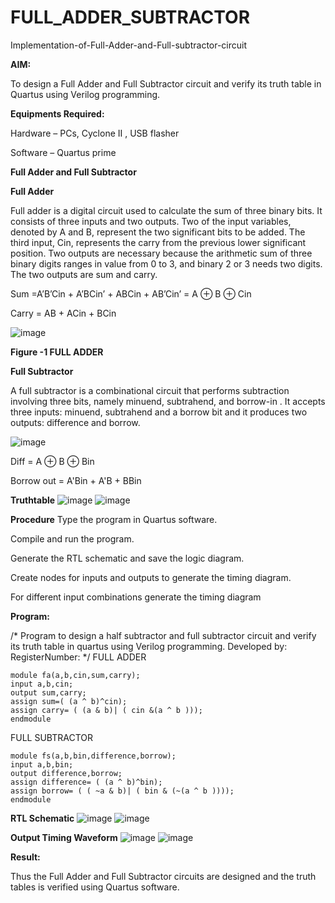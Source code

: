 # FULL_ADDER_SUBTRACTOR

Implementation-of-Full-Adder-and-Full-subtractor-circuit

**AIM:**

To design a Full Adder and Full Subtractor circuit and verify its truth table in Quartus using Verilog programming.

**Equipments Required:**

Hardware – PCs, Cyclone II , USB flasher

Software – Quartus prime

**Full Adder and Full Subtractor**

**Full Adder**

Full adder is a digital circuit used to calculate the sum of three binary bits. It consists of three inputs and two outputs. Two of the input variables, denoted by A and B, represent the two significant bits to be added. The third input, Cin, represents the carry from the previous lower significant position. Two outputs are necessary because the arithmetic sum of three binary digits ranges in value from 0 to 3, and binary 2 or 3 needs two digits. The two outputs are sum and carry.

Sum =A’B’Cin + A’BCin’ + ABCin + AB’Cin’ = A ⊕ B ⊕ Cin 

Carry = AB + ACin + BCin

![image](https://github.com/naavaneetha/FULL_ADDER_SUBTRACTOR/assets/154305477/0f30ba51-5ffb-4198-845f-18e054f675e7)

**Figure -1 FULL ADDER**

**Full Subtractor**

A full subtractor is a combinational circuit that performs subtraction involving three bits, namely minuend, subtrahend, and borrow-in . It accepts three inputs: minuend, subtrahend and a borrow bit and it produces two outputs: difference and borrow.

![image](https://github.com/naavaneetha/FULL_ADDER_SUBTRACTOR/assets/154305477/02b24f51-ab51-4304-9ad6-7b81ffc1ead5)

Diff = A ⊕ B ⊕ Bin 

Borrow out = A'Bin + A'B + BBin

**Truthtable**
![image](https://github.com/user-attachments/assets/506ccdb6-2a97-45ff-a3b8-c452f6941c6e)
![image](https://github.com/user-attachments/assets/a9337778-6f94-4410-aa91-6af34f20fca5)

**Procedure**
Type the program in Quartus software.

Compile and run the program.

Generate the RTL schematic and save the logic diagram.

Create nodes for inputs and outputs to generate the timing diagram.

For different input combinations generate the timing diagram

**Program:**

/* Program to design a half subtractor and full subtractor circuit and verify its truth table in quartus using Verilog programming. Developed by: RegisterNumber:
*/
FULL ADDER
```
module fa(a,b,cin,sum,carry);
input a,b,cin;
output sum,carry;
assign sum=( (a ^ b)^cin);
assign carry= ( (a & b)| ( cin &(a ^ b )));
endmodule
```
FULL SUBTRACTOR
```
module fs(a,b,bin,difference,borrow);
input a,b,bin;
output difference,borrow;
assign difference= ( (a ^ b)^bin);
assign borrow= ( ( ~a & b)| ( bin & (~(a ^ b ))));
endmodule
```

**RTL Schematic**
![image](https://github.com/user-attachments/assets/a5f081d9-859a-45b2-9bbe-086df1447621)
![image](https://github.com/user-attachments/assets/c66ff264-bd12-4a97-9f33-6a69d5576a58)

**Output Timing Waveform**
![image](https://github.com/user-attachments/assets/eaad754f-a161-4c7e-abfe-6a8b3c88419f)
![image](https://github.com/user-attachments/assets/5b84eb45-b0da-420d-93c4-5ad800ccc2fa)

**Result:**

Thus the Full Adder and Full Subtractor circuits are designed and the truth tables is verified using Quartus software.



